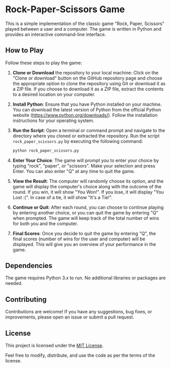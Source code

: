 # Rock-Paper-Scissors Game

This is a simple implementation of the classic game "Rock, Paper, Scissors" played between a user and a computer. The game is written in Python and provides an interactive command-line interface.

## How to Play

Follow these steps to play the game:

1. **Clone or Download** the repository to your local machine: Click on the "Clone or download" button on the GitHub repository page and choose the appropriate option to clone the repository using Git or download it as a ZIP file. If you choose to download it as a ZIP file, extract the contents to a desired location on your computer.

2. **Install Python**: Ensure that you have Python installed on your machine. You can download the latest version of Python from the official Python website (https://www.python.org/downloads/). Follow the installation instructions for your operating system.

3. **Run the Script**: Open a terminal or command prompt and navigate to the directory where you cloned or extracted the repository. Run the script `rock_paper_scissors.py` by executing the following command:

   ```bash
   python rock_paper_scissors.py
   ```

4. **Enter Your Choice**: The game will prompt you to enter your choice by typing "rock", "paper", or "scissors". Make your selection and press Enter. You can also enter "Q" at any time to quit the game.

5. **View the Result**: The computer will randomly choose its option, and the game will display the computer's choice along with the outcome of the round. If you win, it will show "You Won!". If you lose, it will display "You Lost :(". In case of a tie, it will show "It's a Tie!".

6. **Continue or Quit**: After each round, you can choose to continue playing by entering another choice, or you can quit the game by entering "Q" when prompted. The game will keep track of the total number of wins for both you and the computer.

7. **Final Scores**: Once you decide to quit the game by entering "Q", the final scores (number of wins for the user and computer) will be displayed. This will give you an overview of your performance in the game.

## Dependencies

The game requires Python 3.x to run. No additional libraries or packages are needed.

## Contributing

Contributions are welcome! If you have any suggestions, bug fixes, or improvements, please open an issue or submit a pull request.

## License

This project is licensed under the [MIT License](LICENSE).

Feel free to modify, distribute, and use the code as per the terms of the license.
